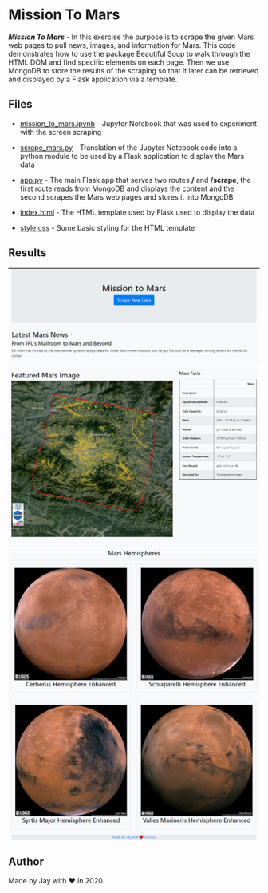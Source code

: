 # Mission To Mars

**_Mission To Mars_** - In this exercise the purpose is to scrape the given Mars web pages to pull news, images, and information for Mars. This code demonstrates how to use the package Beautiful Soup to walk through the HTML DOM and find specific elements on each page. Then we use MongoDB to store the results of the scraping so that it later can be retrieved and displayed by a Flask application via a template.

## Files

- [mission_to_mars.ipynb](mission_to_mars.ipynb) - Jupyter Notebook that was used to experiment with the screen scraping

- [scrape_mars.py](scrape_mars.py) - Translation of the Jupyter Notebook code into a python module to be used by a Flask application to display the Mars data

- [app.py](app.py) - The main Flask app that serves two routes **/** and **/scrape**, the first route reads from MongoDB and displays the content and the second scrapes the Mars web pages and stores it into MongoDB

- [index.html](templates/index.html) - The HTML template used by Flask used to display the data

- [style.css](static/style.css) - Some basic styling for the HTML template

## Results

![Top Html](images/top_html.jpg)
![Top Html](images/middle_html.jpg)
![Top Html](images/bottom_html_1.jpg)
![Top Html](images/bottom_html_2.jpg)

## Author

Made by Jay with :heart: in 2020.
